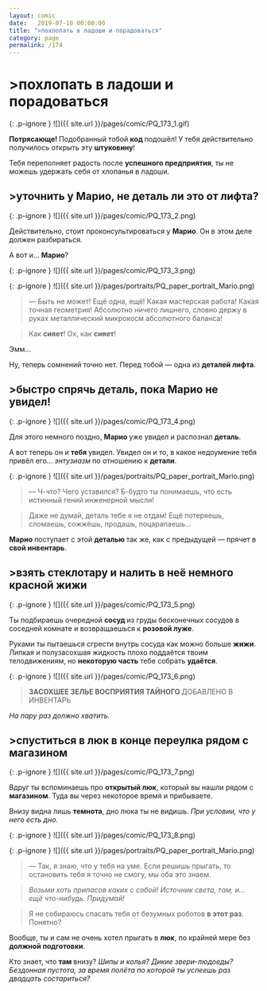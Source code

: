 ```yaml
---
layout: comic
date:   2019-07-10 00:00:00 
title: ">похлопать в ладоши и порадоваться"
category: page
permalink: /174
---
```

# >похлопать в ладоши и порадоваться

{: .p-ignore }
![]({{ site.url }}/pages/comic/PQ_173_1.gif)

<strong>Потрясающе! </strong>Подобранный тобой <strong>код </strong>подошёл!<strong> </strong>У тебя действительно получилось открыть эту <strong>штуковину</strong>!

Тебя переполняет радость после <strong>успешного предприятия</strong>, ты не можешь удержать себя от хлопанья в ладоши.

## >уточнить у Марио, не деталь ли это от лифта?

{: .p-ignore }
![]({{ site.url }}/pages/comic/PQ_173_2.png)

Действительно, стоит проконсультироваться у <strong>Марио</strong>. Он в этом деле должен разбираться.

А вот и… <strong>Марио</strong>?

{: .p-ignore }
![]({{ site.url }}/pages/comic/PQ_173_3.png)

{: .p-ignore }
![]({{ site.url }}/pages/portraits/PQ_paper_portrait_Mario.png)

<blockquote>— Быть не может! Ещё одна, ещё! Какая мастерская работа! Какая точная геометрия! Абсолютно ничего лишнего, словно держу в руках металлический микрокосм абсолютного баланса!</blockquote>

<blockquote>Как <strong>сияет</strong>! Ох, как <strong>сияет</strong>!</blockquote>

Эмм... 

Ну, теперь сомнений точно нет. Перед тобой — одна из <strong>деталей лифта</strong>.

## >быстро спрячь деталь, пока Марио не увидел!

{: .p-ignore }
![]({{ site.url }}/pages/comic/PQ_173_4.png)

Для этого немного поздно, <strong>Марио </strong>уже увидел и распознал <strong>деталь</strong>.

А вот теперь он и <strong>тебя </strong>увидел. Увидел он и то, в какое недоумение тебя привёл его… <em>энтузиазм </em>по отношению к <strong>детали</strong>.

{: .p-ignore }
![]({{ site.url }}/pages/portraits/PQ_paper_portrait_Mario.png)

<blockquote>— Ч-что? Чего уставился? Б-будто ты понимаешь, что есть истинный гений инженерной мысли!</blockquote>

<blockquote>Даже не думай, деталь тебе я не отдам! Ещё потеряешь, сломаешь, сожжёшь, продашь, поцарапаешь…</blockquote>

<strong>Марио </strong>поступает с этой <strong>деталью </strong>так же, как с предыдущей — прячет в <strong>свой инвентарь</strong>.

## >взять стеклотару и налить в неё немного красной жижи

{: .p-ignore }
![]({{ site.url }}/pages/comic/PQ_173_5.png)

Ты подбираешь очередной <strong>сосуд </strong>из груды бесконечных сосудов в соседней комнате и возвращаешься к <strong>розовой луже</strong>.

Руками ты пытаешься сгрести внутрь сосуда как можно больше <strong>жижи</strong>. Липкая и полузасохшая жидкость плохо поддаётся твоим телодвижениям, но <strong>некоторую часть</strong> тебе собрать <strong>удаётся</strong>.

{: .p-ignore }
![]({{ site.url }}/pages/comic/PQ_173_6.png)

<blockquote><strong>ЗАСОХШЕЕ ЗЕЛЬЕ ВОСПРИЯТИЯ ТАЙНОГО </strong>ДОБАВЛЕНО В ИНВЕНТАРЬ</blockquote>

<em>На пару раз должно хватить.</em>

## >спуститься в люк в конце переулка рядом с магазином

{: .p-ignore }
![]({{ site.url }}/pages/comic/PQ_173_7.png)

Вдруг ты вспоминаешь про <strong>открытый люк</strong>, который вы нашли рядом с <strong>магазином</strong>. Туда вы через некоторое время и прибываете.

Внизу видна лишь <strong>темнота</strong>, дно люка ты не видишь. <em>При условии, что у него есть дно.</em> 

{: .p-ignore }
![]({{ site.url }}/pages/comic/PQ_173_8.png)

{: .p-ignore }
![]({{ site.url }}/pages/portraits/PQ_paper_portrait_Mario.png)

<blockquote>— Так, я знаю, что у тебя на уме. Если решишь прыгать, то остановить тебя я точно не смогу, мы оба это знаем.</blockquote>

<blockquote><em>Возьми хоть припасов каких с собой! Источник света, там, и… ещё что-нибудь. Придумай!</em></blockquote>

<blockquote>Я не собираюсь спасать тебя от безумных роботов <strong>в этот раз</strong>. Понятно?</blockquote>

Вообще, ты и сам не очень хотел прыгать в <strong>люк</strong>, по крайней мере без <strong>должной подготовки</strong>. 

Кто знает, что <strong>там </strong>внизу? <em>Шипы и колья? Дикие звери-людоеды? Бездонная пустота, за время полёта по которой ты успеешь раз двадцать состариться?</em>
